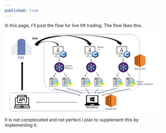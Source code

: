 ```yaml
---
published: true
---
```

In this page, I'll post the flow for live hft trading.
The flow likes this.
![flow](/assets/img/flow.png)
It is not complecated and not perfect.I plan to supplement this by implementing it.
